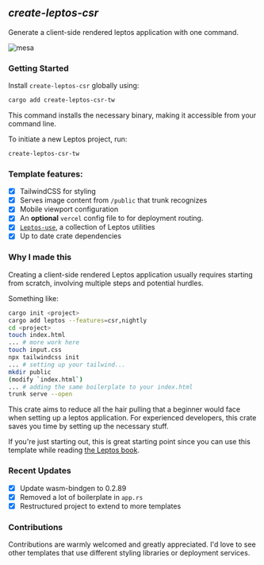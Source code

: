 ## *create-leptos-csr*
Generate a client-side rendered leptos application with one command.

![mesa](https://github.com/friendlymatthew/create-leptos-csr/assets/38759997/39c3c457-abd8-467b-a3b1-07aff61fd0ea)


### Getting Started
Install `create-leptos-csr` globally using:
```bash
cargo add create-leptos-csr-tw
```

This command installs the necessary binary, making it accessible from your command line. 

To initiate a new Leptos project, run:
```bash
create-leptos-csr-tw
```

### Template features:

- [x] TailwindCSS for styling
- [x] Serves image content from `/public` that trunk recognizes
- [x] Mobile viewport configuration 
- [x] An **optional** `vercel` config file to for deployment routing.
- [x] [`Leptos-use`](https://github.com/Synphonyte/leptos-use), a collection of Leptos utilities
- [x] Up to date crate dependencies

### Why I made this
Creating a client-side rendered Leptos application usually requires starting from scratch, involving multiple steps and potential hurdles.

Something like:
```bash
cargo init <project>
cargo add leptos --features=csr,nightly
cd <project>
touch index.html
... # more work here
touch input.css
npx tailwindcss init
... # setting up your tailwind...
mkdir public
(modify `index.html`)
... # adding the same boilerplate to your index.html
trunk serve --open
```

This crate aims to reduce all the hair pulling that a beginner would face when setting up a leptos application. For experienced developers, this crate saves you time by setting up the necessary stuff. 

If you're just starting out, this is great starting point since you can use this template while reading [the Leptos book](https://book.leptos.dev/).


### Recent Updates
- [x] Update wasm-bindgen to 0.2.89
- [x] Removed a lot of boilerplate in `app.rs`
- [x] Restructured project to extend to more templates

### Contributions
Contributions are warmly welcomed and greatly appreciated. I'd love to see other templates that use different styling libraries or deployment services.
